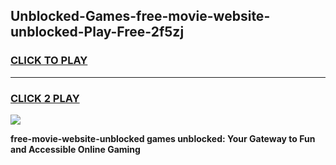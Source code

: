 
## Unblocked-Games-free-movie-website-unblocked-Play-Free-2f5zj
<h3>
<a href="https://premium76.site?title=free-movie-website-unblocked&ref=12A">CLICK TO PLAY</a></h3>
<hr>

<h3>
<a href="https://premium76.site?title=free-movie-website-unblocked&ref=12A">CLICK 2 PLAY</a>
  
</h3>

<a href="https://premium76.site?title=free-movie-website-unblocked&ref=12A"><img src="https://clearcache.store/games.png"></a>


**free-movie-website-unblocked games unblocked: Your Gateway to Fun and Accessible Online Gaming**
